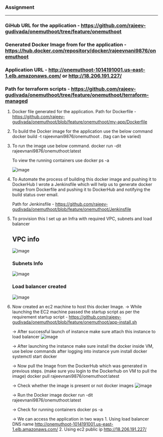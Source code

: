 
### Assignment
--------------------------------------------

### GiHub URL for the application - https://github.com/rajeev-gudivada/onemuthoot/tree/feature/onemuthoot

### Generated Docker Image from for the application - https://hub.docker.com/repository/docker/rajeevnani9876/onemuthoot

### Application URL - http://onemuthoot-1014191001.us-east-1.elb.amazonaws.com/  or http://18.206.191.227/

### Path for terraform scripts - https://github.com/rajeev-gudivada/onemuthoot/tree/feature/onemuthoot/terraform-managed

1. Docker file generated for the application.
Path for Dockerfile - https://github.com/rajeev-gudivada/onemuthoot/blob/feature/onemuthoot/my-app/Dockerfile

2. To build the Docker image for the application use the below command 
   docker build -t rajeevnani9876/onemuthoot .  (tag can be varied)

3. To run the image use below command.
    docker run -dit rajeevnani9876/onemuthoot:latest

    To view the running containers use docker ps -a

    ![image](https://user-images.githubusercontent.com/117442064/200156902-814fd359-2077-4d85-95cc-ad43e98f5bf6.png)


4. To Automate the process of building this docker image and pushing it to DockerHub I wrote a Jenkinsfile which will help us to generate docker image from Dockerfile and pushing it to DockerHub and notifying the build status over email.

    Path for Jenkinsfile - https://github.com/rajeev-gudivada/onemuthoot/blob/feature/onemuthoot/Jenkinsfile

5. To provision this I set up an Infra with required VPC, subnets and load balancer
   
   ## VPC info
   ![image](https://user-images.githubusercontent.com/117442064/200156944-50fdbef1-2dee-4487-97d4-b7c1dfa20b4d.png)


   ### Subnets Info
    ![image](https://user-images.githubusercontent.com/117442064/200156959-2fb39a2d-1b9c-4c2f-be9d-1c78a12f2ffa.png)


   ### Load balancer created
    ![image](https://user-images.githubusercontent.com/117442064/200156969-f675b1af-5a68-4ec4-bb8f-4a6cae48c997.png)

6. Now created an ec2 machine to host this docker Image.
   -> While launching the EC2 machine passed the startup script as per the requirement 
       startup script - https://github.com/rajeev-gudivada/onemuthoot/blob/feature/onemuthoot/app-install.sh
       
   -> After successful launch of instance make sure attach this instance to load balancer
       ![image](https://user-images.githubusercontent.com/117442064/200157015-b3e4dbbf-9109-4f3f-8fbb-cd7da9e062d9.png)


    -> After launching the instance make sure install the docker inside VM, use below commands after logging into instance
        yum install docker
        systemctl start docker
        
        
    -> Now pull the Image from the DockerHub which was generated in previous steps. (make sure you login to the Dockerhub on VM to pull the image)
       docker pull rajeevnani9876/onemuthoot:latest

    -> Check whether the image is present or not
           docker images 
           ![image](https://user-images.githubusercontent.com/117442064/200157033-fe924dbc-c489-4ca3-a7fc-4d8a5d38dcd4.png)
    
    -> Run the Docker image 
           docker run -dit rajeevnani9876/onemuthoot:latest

    -> Check for running containers
            docker ps -a 

    -> We can access the application in two ways
        1. Using load balancer DNS name
           http://onemuthoot-1014191001.us-east-1.elb.amazonaws.com/
        2. Using ec2 public ip
            http://18.206.191.227/
       
